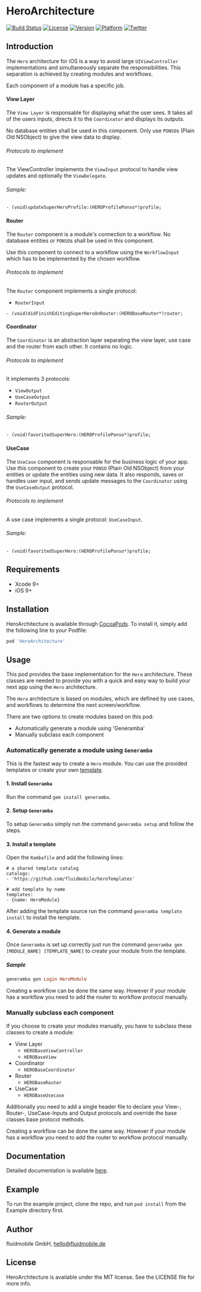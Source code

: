 # HeroArchitecture

[![Build Status](https://travis-ci.org/fluidmobile/hero.svg?branch=master)](https://travis-ci.org/fluidmobile/hero)
[![License](http://img.shields.io/badge/license-MIT-orange.svg?style=flat)](http://mit-license.org)
[![Version](https://img.shields.io/cocoapods/v/HeroArchitecture.svg?style=flat)](http://cocoapods.org/pods/HeroArchitecture)
[![Platform](http://img.shields.io/badge/platform-ios-blue.svg?style=flat)](http://cocoapods.org/pods/HeroArchitecture)
[![Twitter](https://img.shields.io/badge/twitter-@fluidmobile-blue.svg?style=flat)](https://twitter.com/fluidmobile)

## Introduction

The `Hero` architecture for iOS is a way to avoid large `UIViewController` implementations and simultaneously separate the responsibilities. This separation is achieved by creating modules and workflows.

Each component of a module has a specific job.

#### View Layer
The `View Layer` is responsable for displaying what the user sees. It takes all of the users inputs, directs it to the `Coordinator` and displays its outputs.

No database entities shall be used in this component. Only use `PONSO`s (Plain Old NSObject) to give the view data to display.

###### Protocols to implement
The ViewController implements the `ViewInput` protocol to handle view updates and optionally the `ViewDelegate`.
###### Sample:
```objc
- (void)updateSuperHeroProfile:(HEROProfilePonso*)profile;
```
#### Router
The `Router` component is a module's connection to a workflow. No database entities or `PONSO`s shall be used in this component.

Use this component to connect to a workflow using the `WorkflowInput` which has to be implemented by the chosen workflow.
###### Protocols to implement
The `Router` component implements a single protocol:
- `RouterInput`

```objc
- (void)didFinishEditingSuperHeroOnRouter:(HEROBaseRouter*)router;
```
#### Coordinator
The `Coordinator` is an abstraction layer separating the view layer, use case and the router from each other. It contains no logic.
###### Protocols to implement
It implements 3 protocols:
  - `ViewOutput`
  - `UseCaseOutput`
  - `RouterOutput`

###### Sample:
  ```objc
  - (void)favoritedSuperHero:(HEROProfilePonso*)profile;
  ```

#### UseCase

The `UseCase` component is responsable for the business logic of your app.
Use this component to create your `PONSO` (Plain Old NSObject) from your entities or update the entities using new data. It also responds, saves or handles user input, and sends update messages to the `Coordinator` using the `UseCaseOutput` protocol.

###### Protocols to implement
A use case implements a single protocol: `UseCaseInput`.

###### Sample:
```objc
- (void)favoritedSuperHero:(HEROProfilePonso*)profile;
```

## Requirements
  * Xcode 9+
  * iOS 9+

## Installation

HeroArchitecture is available through [CocoaPods](http://cocoapods.org). To install
it, simply add the following line to your Podfile:

```ruby
pod 'HeroArchitecture'
```
## Usage
This pod provides the base implementation for the `Hero` architecture. These classes are needed to provide you with a quick and easy way to build your next app using the `Hero` architecture.

The `Hero` architecture is based on modules, which are defined by use cases, and workflows to determine the next screen/workflow.

There are two options to create modules based on this pod:
   * Automatically generate a module using 'Generamba'
   * Manually subclass each component

###  Automatically generate a module using `Generamba`

This is the fastest way to create a `Hero` module. You can use the provided templates or create your own [template](https://github.com/rambler-digital-solutions/Generamba/wiki/Template-Structure).

#### 1. Install `Generamba`
Run the command `gem install generamba`.

#### 2. Setup `Generamba`
To setup `Generamba` simply run the command `generamba setup` and follow the steps.

#### 3. Install a template
Open the `Rambafile` and add the following lines:

```
# a shared template catalog
catalogs:
- 'https://github.com/fluidmobile/heroTemplates'

# add template by name
templates:
- {name: HeroModule}
```

After adding the template source run the command `generamba template install` to install the template.

#### 4. Generate a module
Once `Generamba` is set up correctly just run the command `generamba gen [MODULE_NAME] [TEMPLATE_NAME]` to create your module from the template.

##### Sample
```ruby
generamba gen Login HeroModule
```
Creating a workflow can be done the same way. However if your module has a workflow you need to add the router to workflow protocol manually.

### Manually subclass each component

If you choose to create your modules manually, you have to subclass these classes to create a module:
- View Layer
  - `HEROBaseViewController`
  - `HEROBaseView`
- Coordinator
    - `HEROBaseCoordinator`
- Router
  - `HEROBaseRouter`
- UseCase
  - `HEROBaseUsecase`

Additionally you need to add a single header file to declare your View-, Router-, UseCase-Inputs and Output protocols and override the base classes base protocol methods.

Creating a workflow can be done the same way. However if your module has a workflow you need to add the router to workflow protocol manually.

## Documentation

Detailed documentation is available [here](https://github.com/fluidmobile/hero-documentation).

## Example

To run the example project, clone the repo, and run `pod install` from the Example directory first.

## Author

fluidmobile GmbH, hello@fluidmobile.de

## License

HeroArchitecture is available under the MIT license. See the LICENSE file for more info.
